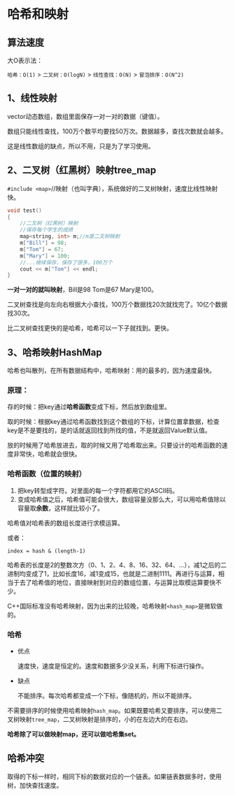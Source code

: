 # 哈希和映射

## 算法速度

大O表示法：

`哈希：O(1)` > `二叉树：O(logN)` > `线性查找：O(N)` > `冒泡排序：O(N^2)`

## 1、线性映射

vector动态数组，数组里面保存一对一对的数据（键值）。

数组只能线性查找，100万个数平均要找50万次。数据越多，查找次数就会越多。

这是线性数组的缺点，所以不用，只是为了学习使用。

## 2、二叉树（红黑树）映射tree_map

`#include <map>`//映射（也叫字典），系统做好的二叉树映射，速度比线性映射快。

```c++
void test()
{
    //二叉树（红黑树）映射
    //保存每个学生的成绩
    map<string, int> m;//m是二叉树映射
    m["Bill"] = 98;
    m["Tom"] = 67;
    m["Mary"] = 100;
    //...继续保存，保存了很多，100万个
    cout << m["Tom"] << endl;
}
```

**一对一对的就叫映射**，Bill是98 Tom是67 Mary是100。

二叉树查找是向左向右根据大小查找，100万个数据找20次就找完了。10亿个数据找30次。

比二叉树查找更快的是哈希，哈希可以一下子就找到。更快。

## 3、哈希映射HashMap

哈希也叫散列，在所有数据结构中，哈希映射：用的最多的，因为速度最快。

### 原理：

存的时候：把key通过**哈希函数**变成下标，然后放到数组里。

取的时候：根据key通过哈希函数找到这个数组的下标，计算位置拿数据，检查key是不是要找的，是的话就返回找到所找的值，不是就返回Value默认值。

放的时候用了哈希放进去，取的时候又用了哈希取出来。只要设计的哈希函数的速度非常快，哈希就会很快。

### 哈希函数（位置的映射）

1. 把key转型成字符。对里面的每一个字符都用它的ASCII码。
2. 变成哈希值之后，哈希值可能会很大，数组容量没那么大，可以用哈希值除以容量取**余数**，这样就比较小了。

哈希值对哈希表的数组长度进行求模运算。

或者：

`index = hash & (length-1)`

哈希表的长度是2的整数次方（0、1、2、4、8、16、32、64、...），减1之后的二进制均变成了1，比如长度16，减1变成15，也就是二进制1111。再进行与运算，相当于去了哈希值的地位，直接映射到对应的数组位置，与运算比取模运算要快不少。

C++国际标准没有哈希映射，因为出来的比较晚，哈希映射`<hash_map>`是微软做的。

### 哈希

- 优点

  速度快，速度是恒定的。速度和数据多少没关系，利用下标进行操作。

- 缺点

  不能排序。每次哈希都变成一个下标，像随机的，所以不能排序。

不需要排序的时候使用哈希映射`hash_map`。如果既要哈希又要排序，可以使用二叉树映射`tree_map`，二叉树映射是排序的，小的在左边大的在右边。

**哈希除了可以做映射map，还可以做哈希集set。**

## 哈希冲突

取得的下标一样时，相同下标的数据对应的一个链表。如果链表数据多时，使用树，加快查找速度。
